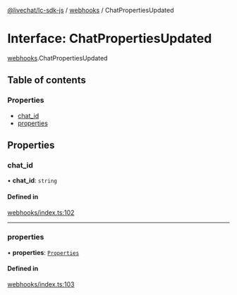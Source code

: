 [@livechat/lc-sdk-js](../README.md) / [webhooks](../modules/webhooks.md) / ChatPropertiesUpdated

# Interface: ChatPropertiesUpdated

[webhooks](../modules/webhooks.md).ChatPropertiesUpdated

## Table of contents

### Properties

- [chat\_id](webhooks.ChatPropertiesUpdated.md#chat_id)
- [properties](webhooks.ChatPropertiesUpdated.md#properties)

## Properties

### chat\_id

• **chat\_id**: `string`

#### Defined in

[webhooks/index.ts:102](https://github.com/livechat/lc-sdk-js/blob/25e113d/src/webhooks/index.ts#L102)

___

### properties

• **properties**: [`Properties`](webhooks_structures_structures.Properties.md)

#### Defined in

[webhooks/index.ts:103](https://github.com/livechat/lc-sdk-js/blob/25e113d/src/webhooks/index.ts#L103)
